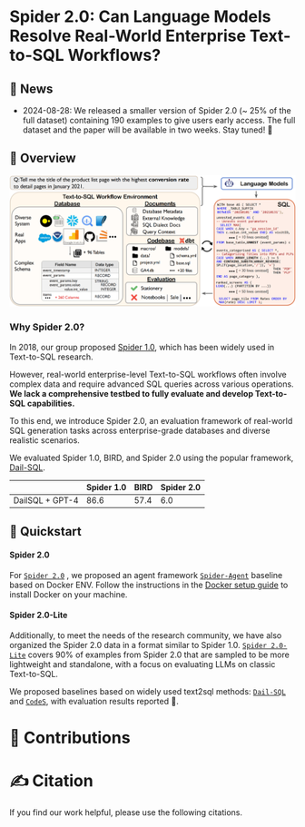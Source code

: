 # Spider 2.0: Can Language Models Resolve Real-World Enterprise Text-to-SQL Workflows?


## 📰 News

- 2024-08-28: We released a smaller version of Spider 2.0 (~ 25% of the full dataset) containing 190 examples to give users early access. The full dataset and the paper will be available in two weeks. Stay tuned! 🤗

## 👋 Overview


![Local Image](./assets/Spider2.png)


### Why Spider 2.0?

In 2018, our group proposed [Spider 1.0](https://yale-lily.github.io/spider), which has been widely used in Text-to-SQL research. 

However, real-world enterprise-level Text-to-SQL workflows often involve complex data and require advanced SQL queries across various operations. **We lack a comprehensive testbed to fully evaluate and develop Text-to-SQL capabilities.**

To this end, we introduce Spider 2.0, an evaluation framework of real-world SQL generation tasks across enterprise-grade databases and diverse realistic scenarios.

We evaluated Spider 1.0, BIRD, and Spider 2.0 using the popular framework, [Dail-SQL](https://github.com/BeachWang/DAIL-SQL).

|                    | Spider 1.0 | BIRD  | Spider 2.0 |
|--------------------|------------|-------|------------|
| DailSQL + GPT-4    | 86.6       | 57.4  | 6.0        |




## 🚀 Quickstart


#### Spider 2.0
For [`Spider 2.0`](https://github.com/xlang-ai/Spider2/tree/main/spider2) , we proposed an agent framework [`Spider-Agent`](https://github.com/xlang-ai/Spider2/tree/main/spider-agent) baseline based on Docker ENV. Follow the instructions in the [Docker setup guide](https://docs.docker.com/engine/install/) to install Docker on your machine.


#### Spider 2.0-Lite

Additionally, to meet the needs of the research community, we have also organized the Spider 2.0 data in a format similar to Spider 1.0. [`Spider 2.0-Lite`](https://github.com/xlang-ai/Spider2/tree/main/spider2-lite) covers 90% of examples from Spider 2.0 that are sampled to be more lightweight and standalone, with a focus on evaluating LLMs on classic Text-to-SQL.

We proposed baselines based on widely used text2sql methods: [`Dail-SQL`](https://github.com/xlang-ai/Spider2/blob/main/spider2-baselines/DailSQL/README.md) and [`CodeS`](https://github.com/xlang-ai/Spider2/tree/main/spider2-baselines/CodeS/README.md), with evaluation results reported :test_tube:.



# 💫 Contributions


# ✍️ Citation
If you find our work helpful, please use the following citations.
```

```

<!-- 

## Spider 2.0 Performance





#### Performance


| Method                     | Score |
| -------------------------- | ---- |
| Spider-Agent + GPT-4o   | 9.25% |

> We will test more LLMs and Agent Frameworks! 
>
> We also warmly welcome you to evaluate your methods on Spider 2.0.


## Spider 2.0-Lite Baselines

For [`Spider 2.0-Lite`](https://github.com/xlang-ai/Spider2/blob/main/spider2-lite/README.md#spider-20-lite), we proposed baselines based on widely used text2sql methods: [`Dail-SQL`](https://github.com/xlang-ai/Spider2/blob/main/spider2-baselines/DailSQL/README.md) and [`CodeS`](https://github.com/xlang-ai/Spider2/tree/main/spider2-baselines/CodeS/README.md), with evaluation results reported :test_tube:.

### Performance Comparison

> **Score [w/ Func & w/ Plan]** represents an oracle setting, utilizing reference plans and gold SQL functions for a set of analytical experiments.


| Method                  | Score   |    Score  [w/ Func & w/ Plan]     |
| -------------------------- | ---- | -------------------------
| DailSQL + GPT-4o |  **6.04% (9/149)** |   12.75% (19/149)        |
| CodeS-7B      | 1.34% (2/149) |   2.01% (3/149)            |

 -->
